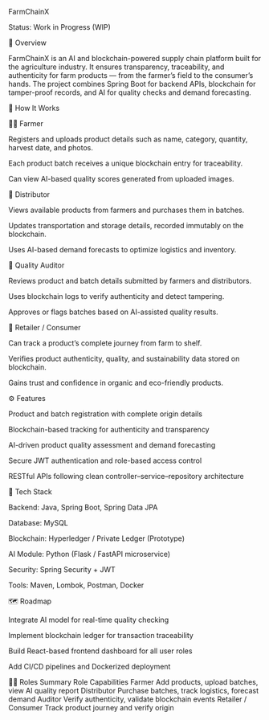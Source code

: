 FarmChainX

Status: Work in Progress (WIP)

🚀 Overview

FarmChainX is an AI and blockchain-powered supply chain platform built for the agriculture industry. It ensures transparency, traceability, and authenticity for farm products — from the farmer’s field to the consumer’s hands. The project combines Spring Boot for backend APIs, blockchain for tamper-proof records, and AI for quality checks and demand forecasting.

🌾 How It Works

👨‍🌾 Farmer

Registers and uploads product details such as name, category, quantity, harvest date, and photos.

Each product batch receives a unique blockchain entry for traceability.

Can view AI-based quality scores generated from uploaded images.

🚚 Distributor

Views available products from farmers and purchases them in batches.

Updates transportation and storage details, recorded immutably on the blockchain.

Uses AI-based demand forecasts to optimize logistics and inventory.

🧾 Quality Auditor

Reviews product and batch details submitted by farmers and distributors.

Uses blockchain logs to verify authenticity and detect tampering.

Approves or flags batches based on AI-assisted quality results.

🛒 Retailer / Consumer

Can track a product’s complete journey from farm to shelf.

Verifies product authenticity, quality, and sustainability data stored on blockchain.

Gains trust and confidence in organic and eco-friendly products.

⚙️ Features

Product and batch registration with complete origin details

Blockchain-based tracking for authenticity and transparency

AI-driven product quality assessment and demand forecasting

Secure JWT authentication and role-based access control

RESTful APIs following clean controller–service–repository architecture

🧰 Tech Stack

Backend: Java, Spring Boot, Spring Data JPA

Database: MySQL

Blockchain: Hyperledger / Private Ledger (Prototype)

AI Module: Python (Flask / FastAPI microservice)

Security: Spring Security + JWT

Tools: Maven, Lombok, Postman, Docker

🗺️ Roadmap

Integrate AI model for real-time quality checking

Implement blockchain ledger for transaction traceability

Build React-based frontend dashboard for all user roles

Add CI/CD pipelines and Dockerized deployment

👨‍💻 Roles Summary Role Capabilities Farmer Add products, upload batches, view AI quality report Distributor Purchase batches, track logistics, forecast demand Auditor Verify authenticity, validate blockchain events Retailer / Consumer Track product journey and verify origin
